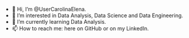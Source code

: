 - 👋 Hi, I’m @UserCarolinaElena.
- 👀 I’m interested in Data Analysis, Data Science and Data Engineering.
- 🌱 I’m currently learning Data Analysis.
- 📫 How to reach me: here on GitHub or on my LinkedIn.

<!---
UserCarolinaElena/UserCarolinaElena is a ✨ special ✨ repository because its `README.md` (this file) appears on your GitHub profile.
You can click the Preview link to take a look at your changes.
--->
